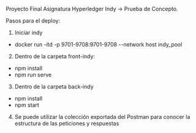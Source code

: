 Proyecto Final Asignatura Hyperledger Indy -> Prueba de Concepto.

Pasos para el deploy:

1. Iniciar indy
  - docker run -itd -p 9701-9708:9701-9708 --network host indy_pool

2. Dentro de la carpeta front-indy:
  - npm install
  - npm run serve
3. Dentro de la carpeta back-indy
  - npm install
  - npm start
4. Se puede utilizar la colección exportada del Postman para conocer la estructura de las peticiones y respuestas  
